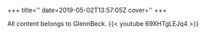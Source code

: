+++
title=''
date=2019-05-02T13:57:05Z
cover=''
+++

All content belongs to GlennBeck.
{{< youtube 69XHTgLEJq4 >}}
